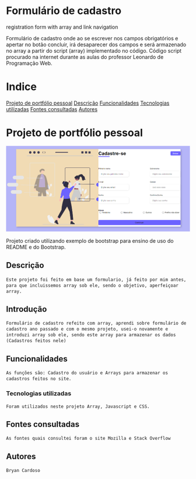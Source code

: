 # Formulário de cadastro
registration form with array and link navigation

Formulário de cadastro onde ao se escrever nos campos obrigatórios e apertar no botão concluir, irá desaparecer dos campos e será armazenado no array a partir do script (array) implementado no código. Código script procurado na internet durante as aulas do professor Leonardo de Programação Web.
# Indice

[Projeto de portfólio pessoal](#projeto-de-portf%C3%B3lio-pessoal)
[Descrição](#descri%C3%A7%C3%A3o)
[Funcionalidades](https://github.com/bryancardosoo/formcadas-w-array#funcionalidades)
[Tecnologias utilizadas](#tecnologias-utilizadas)
[Fontes consultadas](#fontes-consultadas)
[Autores](#autores)  

# Projeto de portfólio pessoal  

![Capa do projeto](assets/img/capa.png)

Projeto criado utilizando exemplo de bootstrap para ensino de uso do README e do Bootstrap.

##   Descrição 
```
Este projeto foi feito em base um formulario, já feito por mim antes, para que incluissemos array sob ele, sendo o objetivo, aperfeiçoar array.
```
##   Introdução
```
Formulário de cadastro refeito com array, aprendi sobre formulário de cadastro ano passado e com o mesmo projeto, usei-o novamente e introduzi array sob ele, sendo este array para armazenar os dados (Cadastros feitos nele)
```
##   Funcionalidades
```
As funções são: Cadastro do usuário e Arrays para armazenar os cadastros feitos no site.
```
### Tecnologias utilizadas
```
Foram utilizados neste projeto Array, Javascript e CSS.
```
## Fontes consultadas
```
As fontes quais consultei foram o site Mozilla e Stack Overflow
```
## Autores
```
Bryan Cardoso
```